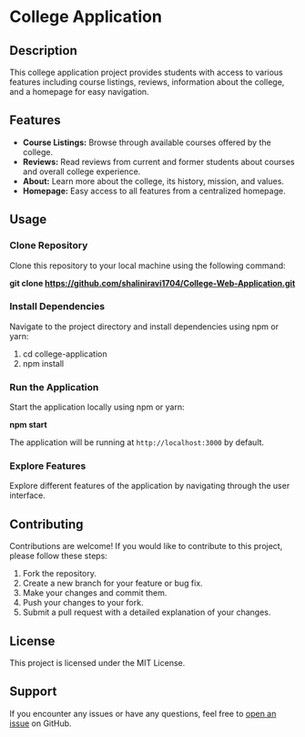 # College Application

## Description

This college application project provides students with access to various features including course listings, reviews, information about the college, and a homepage for easy navigation.

## Features

- **Course Listings:** Browse through available courses offered by the college.
- **Reviews:** Read reviews from current and former students about courses and overall college experience.
- **About:** Learn more about the college, its history, mission, and values.
- **Homepage:** Easy access to all features from a centralized homepage.

## Usage
### Clone Repository

Clone this repository to your local machine using the following command:

**git clone https://github.com/shaliniravi1704/College-Web-Application.git**

### Install Dependencies

Navigate to the project directory and install dependencies using npm or yarn:

1. cd college-application
2. npm install


### Run the Application

Start the application locally using npm or yarn:

**npm start**


The application will be running at `http://localhost:3000` by default.

### Explore Features

Explore different features of the application by navigating through the user interface.

## Contributing

Contributions are welcome! If you would like to contribute to this project, please follow these steps:

1. Fork the repository.
2. Create a new branch for your feature or bug fix.
3. Make your changes and commit them.
4. Push your changes to your fork.
5. Submit a pull request with a detailed explanation of your changes.

## License

This project is licensed under the MIT License.

## Support

If you encounter any issues or have any questions, feel free to [open an issue](https://github.com/shaliniravi1704/College-Web-Application/issues) on GitHub.
